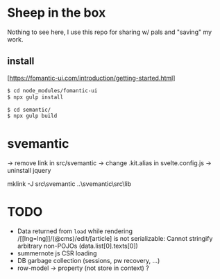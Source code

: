 # Sheep in the box

Nothing to see here, I use this repo for sharing w/ pals and "saving" my work.

## install

[https://fomantic-ui.com/introduction/getting-started.html]
```sh
$ cd node_modules/fomantic-ui
$ npx gulp install
```

```sh
$ cd semantic/
$ npx gulp build
```

# svemantic

-> remove link in src/svemantic
-> change .kit.alias in svelte.config.js
-> uninstall jquery

mklink -J src\svemantic ..\svemantic\src\lib

# TODO

- Data returned from `load` while rendering /[[lng=lng]]/(@cms)/edit/[article] is not serializable: Cannot stringify arbitrary non-POJOs (data.list[0].texts[0])
- summernote js CSR loading
- DB garbage collection (sessions, pw recovery, ...)
- row-model -> property (not store in context) ?